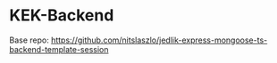 # KEK-Backend

Base repo:
https://github.com/nitslaszlo/jedlik-express-mongoose-ts-backend-template-session
